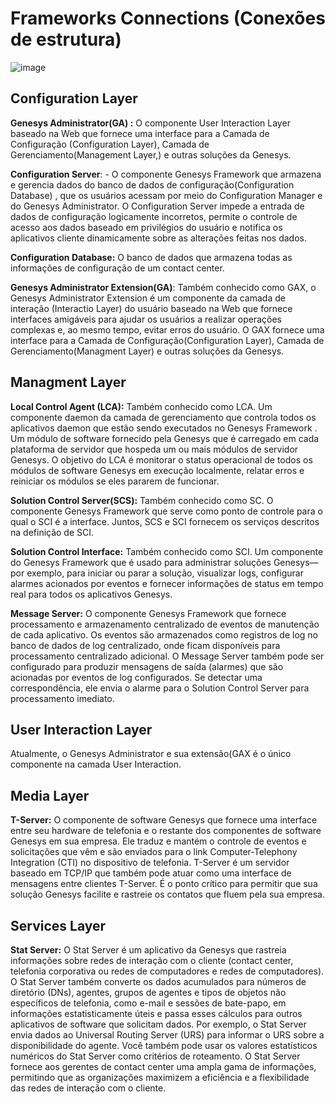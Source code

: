 # Frameworks Connections (Conexões de estrutura)

![image](https://user-images.githubusercontent.com/52088444/155138216-46bdf132-1399-46c3-b830-4df851fc02e0.png)

## Configuration Layer

**Genesys Administrator(GA) :** O componente User Interaction Layer baseado na Web que fornece uma interface para a Camada de Configuração (Configuration Layer),
Camada de Gerenciamento(Management Layer,) e outras soluções da Genesys.

**Configuration Server**: - O componente Genesys Framework que armazena e gerencia dados do banco de dados de configuração(Configuration Database) , que os usuários 
acessam por meio do Configuration Manager e do Genesys Administrator. O Configuration Server impede a entrada de dados de configuração logicamente incorretos, permite o 
controle de acesso aos dados baseado em privilégios do usuário e notifica os aplicativos cliente dinamicamente sobre as alterações feitas nos dados.

**Configuration Database:** O banco de dados que armazena todas as informações de configuração de um contact center.

**Genesys Administrator Extension(GA)**: Também conhecido como GAX, o Genesys Administrator Extension é um componente da camada de interação (Interactio Layer) do usuário 
baseado na Web que fornece interfaces amigáveis para ajudar os usuários a realizar operações complexas e, ao mesmo tempo, evitar erros do usuário. O GAX fornece uma interface
para a Camada de Configuração(Configuration Layer), Camada de Gerenciamento(Managment Layer) e outras soluções da Genesys.

## Managment Layer

**Local Control Agent (LCA):** Também conhecido como LCA. Um componente daemon da camada de gerenciamento que controla todos os aplicativos daemon que estão sendo executados
no Genesys Framework . Um módulo de software fornecido pela Genesys que é carregado em cada plataforma de servidor que hospeda um ou mais módulos de servidor Genesys.
O objetivo do LCA é monitorar o status operacional de todos os módulos de software Genesys em execução localmente, relatar erros e reiniciar os módulos se eles pararem de 
funcionar.

**Solution Control Server(SCS):** Também conhecido como SC. O componente Genesys Framework que serve como ponto de controle para o qual o SCI é a interface. Juntos,
SCS e SCI fornecem os serviços descritos na definição de SCI.

**Solution Control Interface:** Também conhecido como SCI. Um componente do Genesys Framework que é usado para administrar soluções Genesys—por exemplo, para iniciar
ou parar a solução, visualizar logs, configurar alarmes acionados por eventos e fornecer informações de status em tempo real para todos os aplicativos Genesys.

**Message Server:** O componente Genesys Framework que fornece processamento e armazenamento centralizado de eventos de manutenção de cada aplicativo. Os eventos 
são armazenados como registros de log no banco de dados de log centralizado, onde ficam disponíveis para processamento centralizado adicional. O Message Server 
também pode ser configurado para produzir mensagens de saída (alarmes) que são acionadas por eventos de log configurados. Se detectar uma correspondência, 
ele envia o alarme para o Solution Control Server para processamento imediato.

## User Interaction Layer 
Atualmente, o Genesys Administrator e sua extensão(GAX é o único componente na camada User Interaction.

## Media Layer

**T-Server:** O componente de software Genesys que fornece uma interface entre seu hardware de telefonia e o restante dos componentes de software Genesys em sua empresa. 
Ele traduz e mantém o controle de eventos e solicitações que vêm e são enviados para o link Computer-Telephony Integration (CTI) no dispositivo de telefonia. 
T-Server é um servidor baseado em TCP/IP que também pode atuar como uma interface de mensagens entre clientes T-Server. É o ponto crítico para permitir que sua
solução Genesys facilite e rastreie os contatos que fluem pela sua empresa.

## Services Layer

**Stat Server:** O Stat Server é um aplicativo da Genesys que rastreia informações sobre redes de interação com o cliente (contact center, telefonia corporativa ou 
redes de computadores e redes de computadores). O Stat Server também converte os dados acumulados para números de diretório (DNs), agentes, grupos de agentes e tipos 
de objetos não específicos de telefonia, como e-mail e sessões de bate-papo, em informações estatisticamente úteis e passa esses cálculos para outros aplicativos de 
software que solicitam dados. Por exemplo, o Stat Server envia dados ao Universal Routing Server (URS) para informar o URS sobre a disponibilidade do agente. 
Você também pode usar os valores estatísticos numéricos do Stat Server como critérios de roteamento. O Stat Server fornece aos gerentes de contact center uma 
ampla gama de informações, permitindo que as organizações maximizem a eficiência e a flexibilidade das redes de interação com o cliente.



